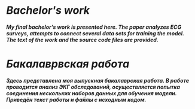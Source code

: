***Bachelor's work***
===========================
***My final bachelor's work is presented here. The paper analyzes ECG surveys, attempts to connect several data sets for training the model. The text of the work and the source code files are provided.***


***Бакалаврвская работа***
===========================
***Здесь представлена моя выпускная бакалаврская работа. В работе проводится анализ ЭКГ обследований, осуществляется  попытка соединения нескольких наборов данных для обучения  модели. Приведён текст работы и файлы с исходным кодом.***
